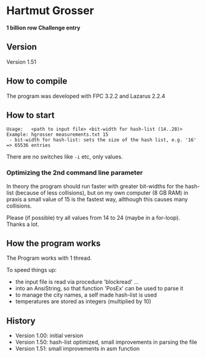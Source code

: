 # Hartmut Grosser

**1 billion row Challenge entry**

## Version
Version 1.51

## How to compile
The program was developed with FPC 3.2.2 and Lazarus 2.2.4

## How to start
```
Usage:   <path to input file> <bit-width for hash-list (14..28)>
Example: hgrosser measurements.txt 15
 - bit-width for hash-list: sets the size of the hash list, e.g. '16' => 65536 entries
```
There are no switches like `-i` etc, only values.

### Optimizing the 2nd command line parameter

In theory the program should run faster with greater bit-widths for the hash-list (because of less collisions), but on my own computer (8 GB RAM) in praxis a small value of 15 is the fastest way, allthough this causes many collisions.

Please (if possible) try all values from 14 to 24 (maybe in a for-loop). Thanks a lot.

## How the program works
The Program works with 1 thread.

To speed things up:

- the input file is read via procedure 'blockread' ...
- into an AnsiString, so that function 'PosEx' can be used to parse it
- to manage the city names, a self made hash-list is used
- temperatures are stored as integers (multiplied by 10)

## History

- Version 1.00: initial version
- Version 1.50: hash-list optimized, small improvements in parsing the file
- Version 1.51: small improvements in asm function

